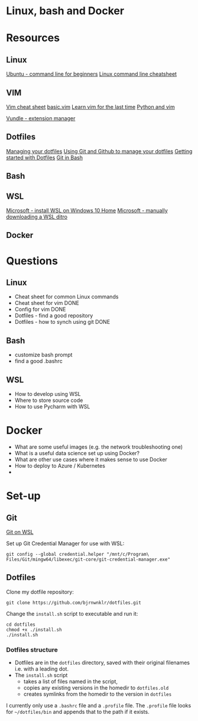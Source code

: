 # Linux, bash and Docker

# Resources

## Linux

[Ubuntu - command line for beginners](https://ubuntu.com/tutorials/command-line-for-beginners#1-overview)
[Linux command line cheatsheet](https://cheatography.com/davechild/cheat-sheets/linux-command-line/)

## VIM

[Vim cheat sheet](https://vim.rtorr.com/)
[basic.vim](https://github.com/amix/vimrc/blob/master/vimrcs/basic.vim)
[Learn vim for the last time](https://danielmiessler.com/study/vim/)
[Python and vim](https://realpython.com/vim-and-python-a-match-made-in-heaven/)

[Vundle - extension manager](https://github.com/gmarik/Vundle.vim)



## Dotfiles

[Managing your dotfiles](https://www.anishathalye.com/2014/08/03/managing-your-dotfiles/)
[Using Git and Github to manage your dotfiles](http://blog.smalleycreative.com/tutorials/using-git-and-github-to-manage-your-dotfiles/)
[Getting started with Dotfiles](https://medium.com/@webprolific/getting-started-with-dotfiles-43c3602fd789)
[Git in Bash](https://git-scm.com/book/id/v2/Appendix-A%3A-Git-in-Other-Environments-Git-in-Bash)

## Bash


## WSL

[Microsoft - install WSL on Windows 10 Home](https://docs.microsoft.com/en-us/windows/wsl/install-win10)
[Microsoft - manually downloading a WSL ditro](https://docs.microsoft.com/en-us/windows/wsl/install-manual)

## Docker


# Questions

## Linux

- Cheat sheet for common Linux commands
- Cheat sheet for vim DONE 
- Config for vim DONE
- Dotfiles - find a good repository
- Dotfiles - how to synch using git DONE

## Bash

- customize bash prompt
- find a good .bashrc

## WSL

- How to develop using WSL
- Where to store source code
- How to use Pycharm with WSL

# Docker

- What are some useful images (e.g. the network troubleshooting one)
- What is a useful data science set up using Docker?
- What are other use cases where it makes sense to use Docker
- How to deploy to Azure / Kubernetes
- 


# Set-up

## Git

[Git on WSL](https://docs.microsoft.com/en-us/windows/wsl/tutorials/wsl-git)

Set up Git Credential Manager for use with WSL:

```shell
git config --global credential.helper "/mnt/c/Program\ Files/Git/mingw64/libexec/git-core/git-credential-manager.exe"
```


## Dotfiles

Clone my dotfile repository:

```shell
git clone https://github.com/bjrnwnklr/dotfiles.git
```

Change the `install.sh` script to executable and run it:

```shell
cd dotfiles
chmod +x ./install.sh
./install.sh
```

### Dotfiles structure

- Dotfiles are in the `dotfiles` directory, saved with their original filenames i.e. with a leading dot.
- The `install.sh` script 
    - takes a list of files named in the script, 
    - copies any existing versions in the homedir to `dotfiles.old`
    - creates symlinks from the homedir to the version in `dotfiles` 

I currently only use a `.bashrc` file and a `.profile` file. The `.profile` file looks for `~/dotfiles/bin` and appends that to the path if it exists.
